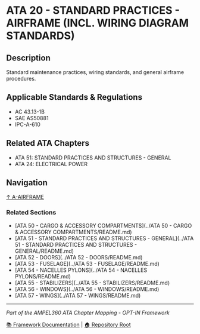 # ATA 20 - STANDARD PRACTICES - AIRFRAME (INCL. WIRING DIAGRAM STANDARDS)

## Description

Standard maintenance practices, wiring standards, and general airframe procedures.

## Applicable Standards & Regulations

- AC 43.13-1B
- SAE AS50881
- IPC-A-610

## Related ATA Chapters

- ATA 51: STANDARD PRACTICES AND STRUCTURES - GENERAL
- ATA 24: ELECTRICAL POWER

## Navigation

[↑ A-AIRFRAME](../README.md)

### Related Sections

- [ATA 50 - CARGO & ACCESSORY COMPARTMENTS](../ATA 50 - CARGO & ACCESSORY COMPARTMENTS/README.md)
- [ATA 51 - STANDARD PRACTICES AND STRUCTURES - GENERAL](../ATA 51 - STANDARD PRACTICES AND STRUCTURES - GENERAL/README.md)
- [ATA 52 - DOORS](../ATA 52 - DOORS/README.md)
- [ATA 53 - FUSELAGE](../ATA 53 - FUSELAGE/README.md)
- [ATA 54 - NACELLES PYLONS](../ATA 54 - NACELLES PYLONS/README.md)
- [ATA 55 - STABILIZERS](../ATA 55 - STABILIZERS/README.md)
- [ATA 56 - WINDOWS](../ATA 56 - WINDOWS/README.md)
- [ATA 57 - WINGS](../ATA 57 - WINGS/README.md)

---

*Part of the AMPEL360 ATA Chapter Mapping - OPT-IN Framework*

[📚 Framework Documentation](../../README.md) | [🏠 Repository Root](../../../README.md)
